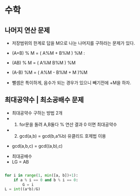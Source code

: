 # 수학

## 나머지 연산 문제

- 저장범위의 한계로 답을 M으로 나눈 나머지를 구하라는 문제가 있다.

- (A+B) % M = ( A%M + B%M ) %M :
- (AB) % M = ( A%M B%M ) %M

- (A-B) %M = ( A%M - B%M + M )%M
- 뺄셈은 특이하게, 음수가 되는 경우가 있으니 빼기전에 +M을 하자.

## 최대공약수 | 최소공배수 문제

- 최대공약수 구하는 방법 2개
- 1. for문을 돌려 A,B둘다 % 연산 결과 0 이면 최대공약수
- 2. gcd(a,b) = gcd(b,a%b) 유클리드 호제법 이용

* gcd(a,b,c) = gcd((a,b),c)

- 최대공배수
- LG = AB

```python

for i in range(1, min([a, b])+1):
    if a % i == 0 and b % i == 0:
        G = i
L = int((a*b)/G)

```
